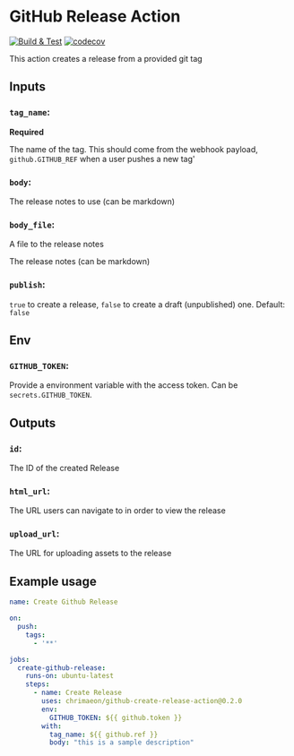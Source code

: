 # GitHub Release Action

[![Build & Test](https://github.com/chrimaeon/github-create-release-action/actions/workflows/main.yml/badge.svg)](https://github.com/chrimaeon/github-create-release-action/actions/workflows/main.yml)
[![codecov](https://codecov.io/gh/chrimaeon/github-create-release-action/branch/main/graph/badge.svg?token=Z285J9PW0D)](https://codecov.io/gh/chrimaeon/github-create-release-action)

This action creates a release from a provided git tag

## Inputs

### `tag_name`:

**Required**

The name of the tag. This should come from the webhook payload, `github.GITHUB_REF` when a user pushes a new tag'

### `body`:

The release notes to use (can be markdown)

### `body_file`:

A file to the release notes

The release notes (can be markdown)

### `publish`:

`true` to create a release, `false` to create a draft (unpublished) one. Default: `false`

## Env

### `GITHUB_TOKEN`:

Provide a environment variable with the access token. Can be `secrets.GITHUB_TOKEN`.

## Outputs

### `id`:

The ID of the created Release

### `html_url`:

The URL users can navigate to in order to view the release

### `upload_url`:

The URL for uploading assets to the release

## Example usage

```yaml
name: Create Github Release

on:
  push:
    tags:
      - '**'

jobs:
  create-github-release:
    runs-on: ubuntu-latest
    steps:
      - name: Create Release
        uses: chrimaeon/github-create-release-action@0.2.0
        env:
          GITHUB_TOKEN: ${{ github.token }}
        with:
          tag_name: ${{ github.ref }}
          body: "this is a sample description"
```